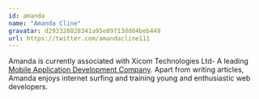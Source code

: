 ```yaml
---
id: amanda
name: "Amanda Cline"
gravatar: d293328028341a95e89f13dd84beb449
url: https://twitter.com/amandacline111
---
```


Amanda is currently associated with Xicom Technologies Ltd- A leading [Mobile Application Development Company](http://www.xicom.biz/services/mobile-application-development/). Apart from writing articles, Amanda enjoys internet surfing and training young and enthusiastic web developers.
